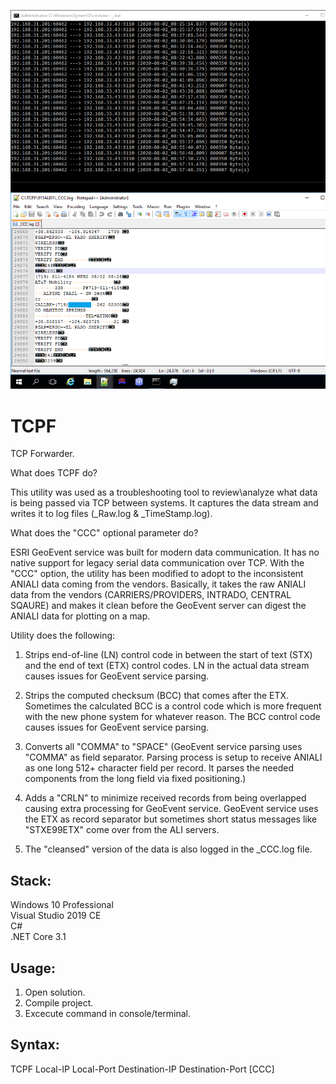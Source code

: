 ![Preview](Preview.png?raw=true "Preview")

# TCPF
TCP Forwarder.

What does TCPF do? 

This utility was used as a troubleshooting tool to review\analyze what data is being passed via TCP between systems.  It captures the data stream and writes it to log files (_Raw.log & _TimeStamp.log).

What does the "CCC" optional parameter do?

ESRI GeoEvent service was built for modern data communication.  It has no native support for legacy serial data communication over TCP.  With the "CCC" option, the utility has been modified to adopt to the inconsistent ANIALI data coming from the vendors.  Basically, it takes the raw ANIALI data from the vendors (CARRIERS/PROVIDERS, INTRADO, CENTRAL SQAURE) and makes it clean before the GeoEvent server can digest the ANIALI data for plotting on a map.

Utility does the following: 

1) Strips end-of-line (LN) control code in between the start of text (STX) and the end of text (ETX) control codes. LN in the actual data stream causes issues for GeoEvent service parsing.

2) Strips the computed checksum (BCC) that comes after the ETX. Sometimes the calculated BCC is a control code which is more frequent with the new phone system for whatever reason.  The BCC control code causes issues for GeoEvent service parsing.

3) Converts all "COMMA" to "SPACE" (GeoEvent service parsing uses "COMMA" as field separator.  Parsing process is setup to receive ANIALI as one long 512+ character field per record.  It parses the needed components from the long field via fixed positioning.) 

4) Adds a "CRLN" to minimize received records from being overlapped causing extra processing for GeoEvent service.  GeoEvent service uses the ETX as record separator but sometimes short status messages like "STXE99ETX" come over from the ALI servers.

5) The "cleansed" version of the data is also logged in the _CCC.log file.

## Stack:

Windows 10 Professional\
Visual Studio 2019 CE\
C#\
.NET Core 3.1

## Usage:

1. Open solution.
2. Compile project.
3. Excecute command in console/terminal.

## Syntax:

TCPF Local-IP Local-Port Destination-IP Destination-Port [CCC]





























